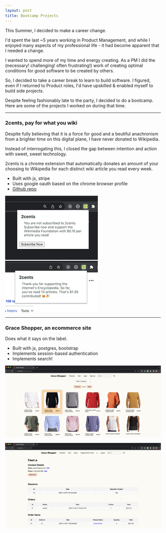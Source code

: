```yaml
---
layout: post
title: Bootcamp Projects
---
```


This Summer, I decided to make a career change. 

I'd spent the last ~5 years working in Product Management, and while I enjoyed many aspects of my professional life - it had become apparent that I needed a change.

I wanted to spend more of my time and energy creating. As a PM I did the (necessary! challenging! often frustrating!) work of creating optimal conditions for good software to be created by others. 

So, I decided to take a career break to learn to build software. I figured, even if I returned to Product roles, I'd have upskilled & enabled myself to build side projects.

Despite feeling fashionably late to the party, I decided to do a bootcamp. Here are some of the projects I worked on during that time.

---


### 2cents, pay for what you wiki

Despite fully believing that it is a force for good and a beutiful anachronism from a brighter time on this digital plane, I have never donated to Wikipedia. 

Instead of interrogating this, I closed the gap between intention and action with sweet, sweet technology.

2cents is a chrome extension that automatically donates an amount of your choosing to Wikipedia for each distinct wiki article you read every week.

* Built with js, stripe
* Uses google oauth based on the chrome browser profile
* <a href="https://github.com/JordanSucher/2cents">Github repo</a>

![Extension, logged out](/assets/2cents-1.png)
![Extension, logged in](/assets/2cents-3.png)




---

### Grace Shopper, an ecommerce site

Does what it says on the label.

* Built with js, postgres, bootstrap
* Implements session-based authentication
* Implements search!

![Shopping experience](/assets/grace-shopper-1.png)

![Admin view of a user](/assets/grace-shopper-2.png)

